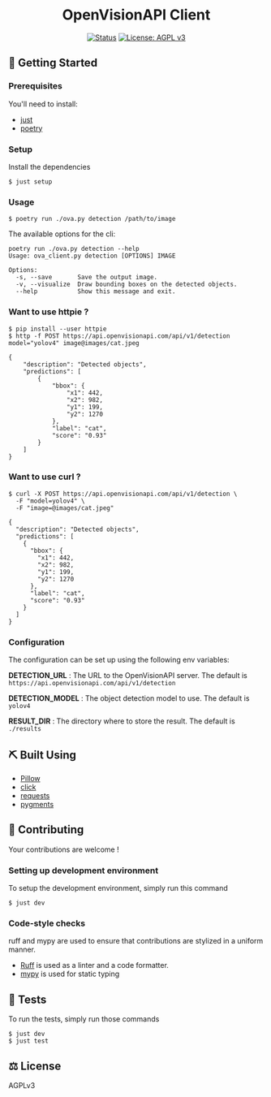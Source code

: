 <div align="center">
<h1> OpenVisionAPI Client </h1>

[![Status](https://img.shields.io/badge/status-active-success.svg)]()
[![License: AGPL v3](https://img.shields.io/badge/License-AGPL%20v3-blue.svg)](https://www.gnu.org/licenses/agpl-3.0)

</div>

## 🚀 Getting Started

### Prerequisites

You'll need to install:

- [just](https://github.com/casey/just)
- [poetry](https://python-poetry.org/)

### Setup

Install the dependencies

```
$ just setup
```

### Usage

```
$ poetry run ./ova.py detection /path/to/image
```

The available options for the cli:

```bashh
poetry run ./ova.py detection --help
Usage: ova_client.py detection [OPTIONS] IMAGE

Options:
  -s, --save       Save the output image.
  -v, --visualize  Draw bounding boxes on the detected objects.
  --help           Show this message and exit.
```

### Want to use httpie ?

```
$ pip install --user httpie
$ http -f POST https://api.openvisionapi.com/api/v1/detection  model="yolov4" image@images/cat.jpeg

{
    "description": "Detected objects",
    "predictions": [
        {
            "bbox": {
                "x1": 442,
                "x2": 982,
                "y1": 199,
                "y2": 1270
            },
            "label": "cat",
            "score": "0.93"
        }
    ]
}
```

### Want to use curl ?

```
$ curl -X POST https://api.openvisionapi.com/api/v1/detection \
  -F "model=yolov4" \
  -F "image=@images/cat.jpeg"

{
  "description": "Detected objects",
  "predictions": [
    {
      "bbox": {
        "x1": 442,
        "x2": 982,
        "y1": 199,
        "y2": 1270
      },
      "label": "cat",
      "score": "0.93"
    }
  ]
}
```

### Configuration

The configuration can be set up using the following env variables:

**DETECTION_URL** : The URL to the OpenVisionAPI server. The default is `https://api.openvisionapi.com/api/v1/detection`

**DETECTION_MODEL** : The object detection model to use. The default is `yolov4`

**RESULT_DIR** : The directory where to store the result. The default is `./results`

## ⛏️ Built Using

- [Pillow](https://github.com/python-pillow/Pillow)
- [click](https://github.com/pallets/click)
- [requests](https://github.com/psf/requests)
- [pygments](https://github.com/pygments/pygments)

## 🤝 Contributing

Your contributions are welcome !

### Setting up development environment

To setup the development environment, simply run this command

```
$ just dev
```

### Code-style checks

ruff and mypy are used to ensure that contributions are stylized in a uniform manner.

- [Ruff](https://github.com/astral-sh/ruff) is used as a linter and a code formatter.
- [mypy](https://github.com/python/mypy) is used for static typing

## 🔧 Tests

To run the tests, simply run those commands

```
$ just dev
$ just test
```

## ⚖️ License

AGPLv3
